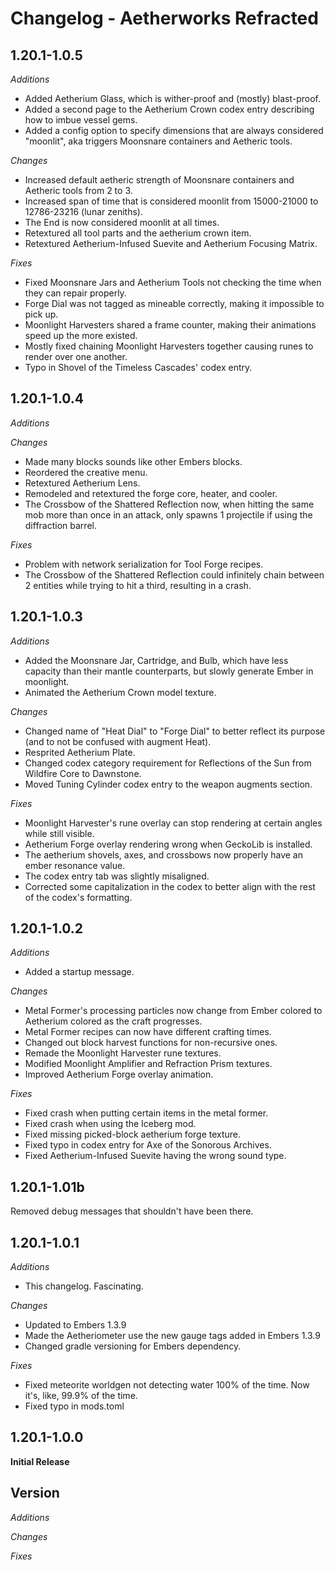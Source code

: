 Changelog - Aetherworks Refracted
=============================
1.20.1-1.0.5
-----------------------------
_Additions_

- Added Aetherium Glass, which is wither-proof and (mostly) blast-proof.
- Added a second page to the Aetherium Crown codex entry describing how to imbue vessel gems.
- Added a config option to specify dimensions that are always considered "moonlit", aka triggers Moonsnare containers and Aetheric tools.

_Changes_

- Increased default aetheric strength of Moonsnare containers and Aetheric tools from 2 to 3.
- Increased span of time that is considered moonlit from 15000-21000 to 12786-23216 (lunar zeniths).
- The End is now considered moonlit at all times.
- Retextured all tool parts and the aetherium crown item.
- Retextured Aetherium-Infused Suevite and Aetherium Focusing Matrix.

_Fixes_

- Fixed Moonsnare Jars and Aetherium Tools not checking the time when they can repair properly.
- Forge Dial was not tagged as mineable correctly, making it impossible to pick up.
- Moonlight Harvesters shared a frame counter, making their animations speed up the more existed.
- Mostly fixed chaining Moonlight Harvesters together causing runes to render over one another.
- Typo in Shovel of the Timeless Cascades' codex entry.

1.20.1-1.0.4
-----------------------------
_Additions_

_Changes_

- Made many blocks sounds like other Embers blocks.
- Reordered the creative menu.
- Retextured Aetherium Lens.
- Remodeled and retextured the forge core, heater, and cooler.
- The Crossbow of the Shattered Reflection now, when hitting the same mob more than once in an attack, only spawns 1 projectile if using the diffraction barrel.

_Fixes_

- Problem with network serialization for Tool Forge recipes.
- The Crossbow of the Shattered Reflection could infinitely chain between 2 entities while trying to hit a third, resulting in a crash.

1.20.1-1.0.3
-----------------------------
_Additions_

- Added the Moonsnare Jar, Cartridge, and Bulb, which have less capacity than their mantle counterparts, but slowly generate Ember in moonlight.
- Animated the Aetherium Crown model texture.

_Changes_

- Changed name of "Heat Dial" to "Forge Dial" to better reflect its purpose (and to not be confused with augment Heat).
- Resprited Aetherium Plate.
- Changed codex category requirement for Reflections of the Sun from Wildfire Core to Dawnstone.
- Moved Tuning Cylinder codex entry to the weapon augments section.

_Fixes_

- Moonlight Harvester's rune overlay can stop rendering at certain angles while still visible.
- Aetherium Forge overlay rendering wrong when GeckoLib is installed.
- The aetherium shovels, axes, and crossbows now properly have an ember resonance value.
- The codex entry tab was slightly misaligned.
- Corrected some capitalization in the codex to better align with the rest of the codex's formatting.

1.20.1-1.0.2
-----------------------------
_Additions_

- Added a startup message.

_Changes_

- Metal Former's processing particles now change from Ember colored to Aetherium colored as the craft progresses.
- Metal Former recipes can now have different crafting times.
- Changed out block harvest functions for non-recursive ones.
- Remade the Moonlight Harvester rune textures.
- Modified Moonlight Amplifier and Refraction Prism textures.
- Improved Aetherium Forge overlay animation.

_Fixes_

- Fixed crash when putting certain items in the metal former.
- Fixed crash when using the Iceberg mod.
- Fixed missing picked-block aetherium forge texture.
- Fixed typo in codex entry for Axe of the Sonorous Archives.
- Fixed Aetherium-Infused Suevite having the wrong sound type.

1.20.1-1.01b
-----------------------------
Removed debug messages that shouldn't have been there.

1.20.1-1.0.1
-----------------------------
_Additions_

- This changelog. Fascinating.

_Changes_

- Updated to Embers 1.3.9
- Made the Aetheriometer use the new gauge tags added in Embers 1.3.9
- Changed gradle versioning for Embers dependency.

_Fixes_

- Fixed meteorite worldgen not detecting water 100% of the time. Now it's, like, 99.9% of the time.
- Fixed typo in mods.toml

1.20.1-1.0.0
-----------------------------
__Initial Release__


Version
-----------------------------
_Additions_

_Changes_

_Fixes_